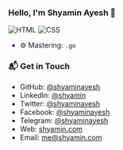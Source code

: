 ### Hello, I'm Shyamin Ayesh 👋

![HTML](https://img.shields.io/badge/GoLang-Learning-blue)
![CSS](https://img.shields.io/badge/PHP-Expert-green)


- ⚙️ Mastering: `.go`


### 📬 Get in Touch

- GitHub: [@shyaminayesh](https://github.com/shyaminayesh)
- LinkedIn: [@shyamin](https://linkedin.com/in/shyamin)
- Twitter: [@shyaminayesh](https://twitter.com/shyaminayesh)
- Facebook: [@shyaminayesh](https://facebook.com/shyaminayesh)
- Telegram: [@shyaminayesh](https://t.me/shyaminayesh)
- Web: [shyamin.com](https://shyamin.com)
- Email: me@shyamin.com
